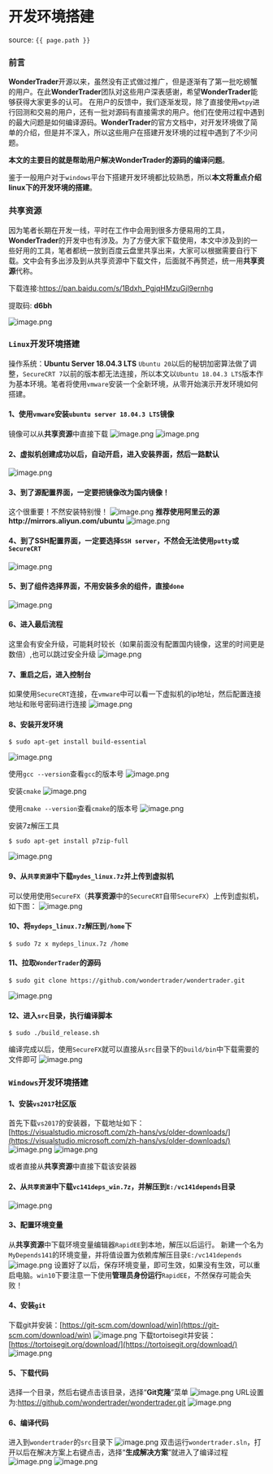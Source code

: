 # 开发环境搭建

source: `{{ page.path }}`

### 前言
**WonderTrader**开源以来，虽然没有正式做过推广，但是逐渐有了第一批吃螃蟹的用户。在此**WonderTrader**团队对这些用户深表感谢，希望**WonderTrader**能够获得大家更多的认可。
在用户的反馈中，我们逐渐发现，除了直接使用`wtpy`进行回测和交易的用户，还有一批对源码有直接需求的用户。他们在使用过程中遇到的最大问题是如何编译源码。**WonderTrader**的官方文档中，对开发环境做了简单的介绍，但是并不深入，所以这些用户在搭建开发环境的过程中遇到了不少问题。

**本文的主要目的就是帮助用户解决WonderTrader的源码的编译问题**。

鉴于一般用户对于`windows`平台下搭建开发环境都比较熟悉，所以**本文将重点介绍linux下的开发环境的搭建**。

### 共享资源
因为笔者长期在开发一线，平时在工作中会用到很多方便易用的工具，**WonderTrader**的开发中也有涉及。为了方便大家下载使用，本文中涉及到的一些好用的工具，笔者都统一放到百度云盘里共享出来，大家可以根据需要自行下载。文中会有多出涉及到从共享资源中下载文件，后面就不再赘述，统一用**共享资源**代称。

下载连接:<https://pan.baidu.com/s/1Bdxh_PgjqHMzuGjl9ernhg>

 提取码: **d6bh**
 
 ![image.png](https://segmentfault.com/img/bVbZLhk)

### `Linux`开发环境搭建
操作系统：**Ubuntu Server 18.04.3 LTS**
`Ubuntu 20`以后的秘钥加密算法做了调整，`SecureCRT 7`以前的版本都无法连接，所以本文以`Ubuntu 18.04.3 LTS`版本作为基本环境。笔者将使用`vmware`安装一个全新环境，从零开始演示开发环境如何搭建。

#### 1、使用`vmware`安装`ubuntu server 18.04.3 LTS`镜像
镜像可以从**共享资源**中直接下载
![image.png](https://segmentfault.com/img/bVbZLhw)
![image.png](https://segmentfault.com/img/bVbZLhx)

#### 2、虚拟机创建成功以后，自动开启，进入安装界面，然后一路默认
![image.png](https://segmentfault.com/img/bVbZLhM)

#### 3、到了源配置界面，一定要把镜像改为国内镜像！
这个很重要！不然安装特别慢！
![image.png](https://segmentfault.com/img/bVbZLhO)
**推荐使用阿里云的源http://mirrors.aliyun.com/ubuntu**
![image.png](https://segmentfault.com/img/bVbZLhP)

#### 4、到了SSH配置界面，一定要选择`SSH server`，不然会无法使用`putty`或`SecureCRT`
![image.png](https://segmentfault.com/img/bVbZLhR)

#### 5、到了组件选择界面，不用安装多余的组件，直接`done`
![image.png](https://segmentfault.com/img/bVbZLhI)

#### 6、进入最后流程
这里会有安全升级，可能耗时较长（如果前面没有配置国内镜像，这里的时间更是数倍）,也可以跳过安全升级
![image.png](https://segmentfault.com/img/bVbZLhV)

#### 7、重启之后，进入控制台
如果使用`SecureCRT`连接，在`vmware`中可以看一下虚拟机的ip地址，然后配置连接地址和账号密码进行连接
![image.png](https://segmentfault.com/img/bVbZLh5)

#### 8、安装开发环境
```shell
$ sudo apt-get install build-essential
```
![image.png](https://segmentfault.com/img/bVbZLil) 

使用`gcc --version`查看`gcc`的版本号
![image.png](https://segmentfault.com/img/bVbZLin)

安装`cmake`
![image.png](https://segmentfault.com/img/bVbZLio)

使用`cmake --version`查看`cmake`的版本号
![image.png](https://segmentfault.com/img/bVbZLip)

安装7z解压工具
```shell
$ sudo apt-get install p7zip-full
```
![image.png](https://segmentfault.com/img/bVbZLiq)

#### 9、从`共享资源`中下载`mydes_linux.7z`并上传到虚拟机
可以使用使用`SecureFX`（**共享资源**中的`SecureCRT`自带`SecureFX`）上传到虚拟机，如下图：
![image.png](https://segmentfault.com/img/bVbZLir)

#### 10、将`mydeps_linux.7z`解压到`/home`下
```shell
$ sudo 7z x mydeps_linux.7z /home
```

#### 11、拉取`WonderTrader`的源码
```shell
$ sudo git clone https://github.com/wondertrader/wondertrader.git
```
![image.png](https://segmentfault.com/img/bVbZLiz)

#### 12、进入`src`目录，执行编译脚本
```shell
$ sudo ./build_release.sh
```
编译完成以后，使用`SecureFX`就可以直接从`src`目录下的`build/bin`中下载需要的文件即可
![image.png](https://segmentfault.com/img/bVbZLiA)


### `Windows`开发环境搭建
#### 1、安装`vs2017`社区版
首先下载`vs2017`的安装器，下载地址如下：
[https://visualstudio.microsoft.com/zh-hans/vs/older-downloads/](https://visualstudio.microsoft.com/zh-hans/vs/older-downloads/)
![image.png](https://segmentfault.com/img/bVbZLiR)
![image.png](https://segmentfault.com/img/bVbZLiT)

或者直接从**共享资源**中直接下载该安装器

#### 2、从`共享资源`中下载`vc141deps_win.7z`，并解压到`E:/vc141depends`目录
![image.png](https://segmentfault.com/img/bVbZLiY)

#### 3、配置环境变量

从**共享资源**中下载环境变量编辑器`RapidEE`到本地，解压以后运行。
新建一个名为`MyDepends141`的环境变量，并将值设置为依赖库解压目录`E:/vc141depends`
![image.png](https://segmentfault.com/img/bVbZLi0)
设置好了以后，保存环境变量，即可生效，如果没有生效，可以重启电脑。`win10`下要注意一下使用**管理员身份运行**`RapidEE`，不然保存可能会失败！

#### 4、安装`git`

下载git并安装：[https://git-scm.com/download/win](https://git-scm.com/download/win)
![image.png](https://segmentfault.com/img/bVbZLi4)
下载tortoisegit并安装：[https://tortoisegit.org/download/](https://tortoisegit.org/download/)
![image.png](https://segmentfault.com/img/bVbZLi5)

#### 5、下载代码
选择一个目录，然后右键点击该目录，选择“**Git克隆**”菜单
![image.png](https://segmentfault.com/img/bVbZLi8)
URL设置为:<https://github.com/wondertrader/wondertrader.git>
![image.png](https://segmentfault.com/img/bVbZLjc)

#### 6、编译代码
进入到`wondertrader`的`src`目录下
![image.png](https://segmentfault.com/img/bVbZLjd)
双击运行`wondertrader.sln`，打开以后在解决方案上右键点击，选择“**生成解决方案**”就进入了编译过程
![image.png](https://segmentfault.com/img/bVbZLje)
![image.png](https://segmentfault.com/img/bVbZLjf)